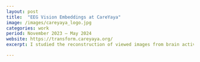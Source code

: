 ```yaml
---
layout: post
title:  "EEG Vision Embeddings at CareYaya"
image: /images/careyaya_logo.jpg
categories: work  
period: November 2023 — May 2024
website: https://transform.careyaya.org/
excerpt: I studied the reconstruction of viewed images from brain activity, improving performance by conditioning on a user's camera roll. We aimed to better align EEG embeddings with CLIP space.

---
```


